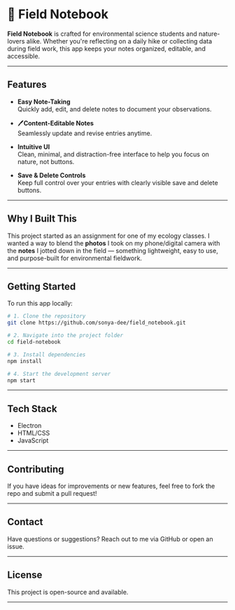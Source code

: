 # 🌿 Field Notebook

**Field Notebook** is crafted for environmental science students and nature-lovers alike. Whether you're reflecting on a daily hike or collecting data during field work, this app keeps your notes organized, editable, and accessible.

---

## Features

- **Easy Note-Taking**  
  Quickly add, edit, and delete notes to document your observations.

- 🖊**Content-Editable Notes**  
  Seamlessly update and revise entries anytime.

- **Intuitive UI**  
  Clean, minimal, and distraction-free interface to help you focus on nature, not buttons.

- **Save & Delete Controls**  
  Keep full control over your entries with clearly visible save and delete buttons.

---

## Why I Built This

This project started as an assignment for one of my ecology classes. I wanted a way to blend the **photos** I took on my phone/digital camera with the **notes** I jotted down in the field — something lightweight, easy to use, and purpose-built for environmental fieldwork.

---

## Getting Started

To run this app locally:

```bash
# 1. Clone the repository
git clone https://github.com/sonya-dee/field_notebook.git

# 2. Navigate into the project folder
cd field-notebook

# 3. Install dependencies
npm install

# 4. Start the development server
npm start
```

---
## Tech Stack 

- Electron
- HTML/CSS  
- JavaScript

---

## Contributing

If you have ideas for improvements or new features, feel free to fork the repo and submit a pull request!

---

## Contact

Have questions or suggestions? Reach out to me via GitHub or open an issue.

---

## License

This project is open-source and available. 

---

